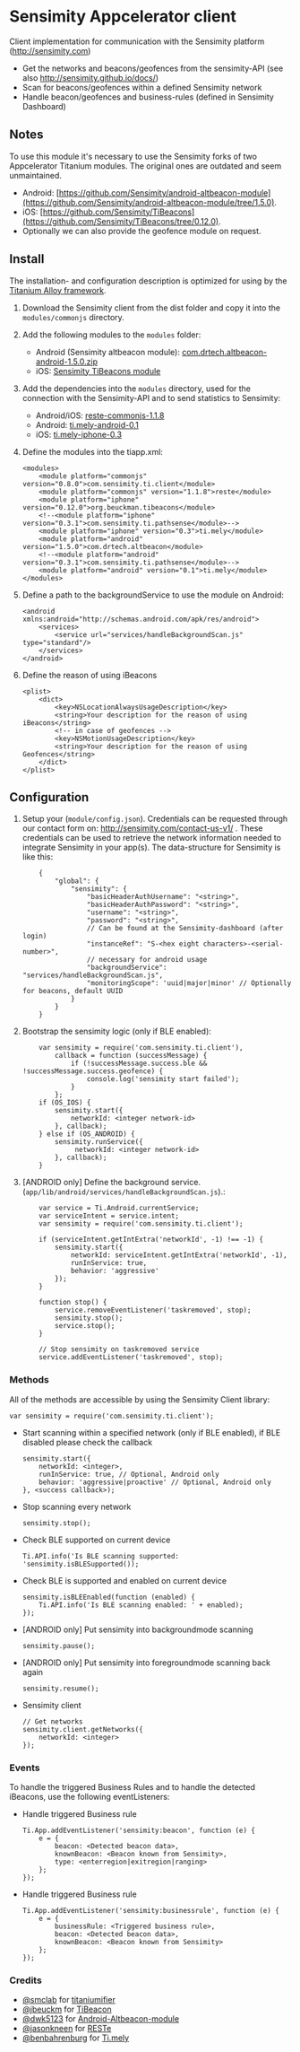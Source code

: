# Sensimity Appcelerator client
Client implementation for communication with the Sensimity platform (http://sensimity.com)

  - Get the networks and beacons/geofences from the sensimity-API (see also http://sensimity.github.io/docs/)
  - Scan for beacons/geofences within a defined Sensimity network
  - Handle beacon/geofences and business-rules (defined in Sensimity Dashboard)

## Notes
To use this module it's necessary to use the Sensimity forks of two Appcelerator Titanium modules. The original ones are outdated and seem unmaintained.
- Android: [https://github.com/Sensimity/android-altbeacon-module](https://github.com/Sensimity/android-altbeacon-module/tree/1.5.0).
- iOS: [https://github.com/Sensimity/TiBeacons](https://github.com/Sensimity/TiBeacons/tree/0.12.0).
- Optionally we can also provide the geofence module on request.

## Install
The installation- and configuration description is optimized for using by the [Titanium Alloy framework](https://github.com/appcelerator/alloy).

1. Download the Sensimity client from the dist folder and copy it into the `modules/commonjs` directory.
2. Add the following modules to the `modules` folder:
    * Android (Sensimity altbeacon module): [com.drtech.altbeacon-android-1.5.0.zip ](https://github.com/Sensimity/android-altbeacon-module/blob/1.5.0/android/dist/com.drtech.altbeacon-android-1.5.0.zip)
    * iOS: [Sensimity TiBeacons module](https://github.com/jbeuckm/TiBeacons/blob/master/org.beuckman.tibeacons-iphone-0.10.0.zip)
3. Add the dependencies into the `modules` directory, used for the connection with the Sensimity-API and to send statistics to Sensimity:
    * Android/iOS: [reste-commonjs-1.1.8](https://github.com/jasonkneen/RESTe/blob/master/dist/reste-commonjs-1.1.8.zip)
    * Android: [ti.mely-android-0.1](https://github.com/benbahrenburg/ti.mely/blob/master/Android/dist/ti.mely-android-0.1.zip)
    * iOS: [ti.mely-iphone-0.3](https://github.com/benbahrenburg/ti.mely/blob/master/iOS/dist/ti.mely-iphone-0.3.zip)
4. Define the modules into the tiapp.xml:

    ```
    <modules>
        <module platform="commonjs" version="0.8.0">com.sensimity.ti.client</module>
        <module platform="commonjs" version="1.1.8">reste</module>
        <module platform="iphone" version="0.12.0">org.beuckman.tibeacons</module>
        <!--<module platform="iphone" version="0.3.1">com.sensimity.ti.pathsense</module>-->
        <module platform="iphone" version="0.3">ti.mely</module>
        <module platform="android" version="1.5.0">com.drtech.altbeacon</module>
        <!--<module platform="android" version="0.3.1">com.sensimity.ti.pathsense</module>-->
        <module platform="android" version="0.1">ti.mely</module>
    </modules>
    ```
5. Define a path to the backgroundService to use the module on Android:

    ```
    <android xmlns:android="http://schemas.android.com/apk/res/android">
        <services>
            <service url="services/handleBackgroundScan.js" type="standard"/>
        </services>
    </android>
    ```
6. Define the reason of using iBeacons

    ```
    <plist>
        <dict>
            <key>NSLocationAlwaysUsageDescription</key>
            <string>Your description for the reason of using iBeacons</string>
            <!-- in case of geofences -->
            <key>NSMotionUsageDescription</key>
            <string>Your description for the reason of using Geofences</string>
        </dict>
    </plist>
    ```

## Configuration
1. Setup your (`module/config.json`). Credentials can be requested through our contact form on: http://sensimity.com/contact-us-v1/ . These credentials can be used to retrieve the network information needed to integrate Sensimity in your app(s). The data-structure for Sensimity is like this:

    ```
        {
            "global": {
                "sensimity": {
                    "basicHeaderAuthUsername": "<string>",
                    "basicHeaderAuthPassword": "<string>",
                    "username": "<string>",
                    "password": "<string>",
                    // Can be found at the Sensimity-dashboard (after login)
                    "instanceRef": "S-<hex eight characters>-<serial-number>",
                    // necessary for android usage
                    "backgroundService": "services/handleBackgroundScan.js",
                    "monitoringScope": 'uuid|major|minor' // Optionally for beacons, default UUID
                }
            }
        }
    ```
2. Bootstrap the sensimity logic (only if BLE enabled):

    ```
        var sensimity = require('com.sensimity.ti.client'),
            callback = function (successMessage) {
                if (!successMessage.success.ble && !successMessage.success.geofence) {
                    console.log('sensimity start failed');
                }
            };
        if (OS_IOS) {
            sensimity.start({
                networkId: <integer network-id>
            }, callback);
        } else if (OS_ANDROID) {
            sensimity.runService({
                 networkId: <integer network-id>
            }, callback);
        }
    ```
3. [ANDROID only] Define the background service. (`app/lib/android/services/handleBackgroundScan.js`).:

    ```
		var service = Ti.Android.currentService;
		var serviceIntent = service.intent;
		var sensimity = require('com.sensimity.ti.client');

        if (serviceIntent.getIntExtra('networkId', -1) !== -1) {
		    sensimity.start({
		        networkId: serviceIntent.getIntExtra('networkId', -1),
		        runInService: true,
		        behavior: 'aggressive'
		    });
		}
		
		function stop() {
		    service.removeEventListener('taskremoved', stop);
		    sensimity.stop();
		    service.stop();
		}
		    
		// Stop sensimity on taskremoved service
        service.addEventListener('taskremoved', stop);
    ```

### Methods
All of the methods are accessible by using the Sensimity Client library:

`var sensimity = require('com.sensimity.ti.client');`

* Start scanning within a specified network (only if BLE enabled), if BLE disabled please check the callback
    ```
    sensimity.start({
        networkId: <integer>,
		runInService: true, // Optional, Android only
		behavior: 'aggressive|proactive' // Optional, Android only
    }, <success callback>);
    ```
* Stop scanning every network

    ```
    sensimity.stop();
    ```
* Check BLE supported on current device

    ```
    Ti.API.info('Is BLE scanning supported: 'sensimity.isBLESupported());
    ```
* Check BLE is supported and enabled on current device

    ```
    sensimity.isBLEEnabled(function (enabled) {
        Ti.API.info('Is BLE scanning enabled: ' + enabled);
    });
    ```
* [ANDROID only] Put sensimity into backgroundmode scanning

    ```
    sensimity.pause();
    ```
* [ANDROID only] Put sensimity into foregroundmode scanning back again

    ```
    sensimity.resume();
    ```
* Sensimity client

    ```
    // Get networks
    sensimity.client.getNetworks({
        networkId: <integer>
    });
    ```

### Events
To handle the triggered Business Rules and to handle the detected iBeacons, use the following eventListeners:

* Handle triggered Business rule

    ```
    Ti.App.addEventListener('sensimity:beacon', function (e) {
        e = {
            beacon: <Detected beacon data>,
            knownBeacon: <Beacon known from Sensimity>,
            type: <enterregion|exitregion|ranging>
        };
    });
    ```

* Handle triggered Business rule

    ```
    Ti.App.addEventListener('sensimity:businessrule', function (e) {
        e = {
            businessRule: <Triggered business rule>,
            beacon: <Detected beacon data>,
            knownBeacon: <Beacon known from Sensimity>
        };
    });
    ```

### Credits

* [@smclab](https://github.com/smclab) for [titaniumifier](https://github.com/smclab/titaniumifier)
* [@jbeuckm](https://github.com/jbeuckm) for [TiBeacon](https://github.com/jbeuckm/TiBeacons)
* [@dwk5123](https://github.com/dwk5123) for [Android-Altbeacon-module](https://github.com/dwk5123/android-altbeacon-module)
* [@jasonkneen](https://github.com/jasonkneen) for [RESTe](https://github.com/jasonkneen/RESTe)
* [@benbahrenburg](https://github.com/benbahrenburg) for [Ti.mely](https://github.com/benbahrenburg/ti.mely)
